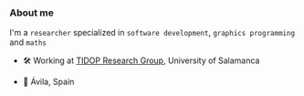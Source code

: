 ### About me

I'm a `researcher` specialized in `software development`, `graphics programming` and `maths`

* :hammer_and_wrench: Working at [TIDOP Research Group](https://tidop.usal.es/), University of Salamanca

* :round_pushpin: Ávila, Spain
